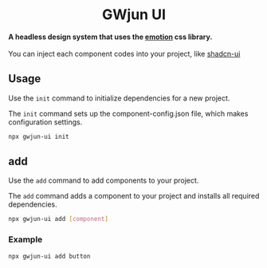 <h1 align="center">GWjun UI</h1>

**A headless design system that uses the [emotion](https://github.com/emotion-js/emotion) css library.**
<br>
<br>
You can inject each component codes into your project, like [shadcn-ui](https://github.com/shadcn-ui/ui)

## Usage

Use the `init` command to initialize dependencies for a new project.

The `init` command sets up the component-config.json file, which makes configuration settings.

```bash
npx gwjun-ui init
```

## add

Use the `add` command to add components to your project.

The `add` command adds a component to your project and installs all required dependencies.

```bash
npx gwjun-ui add [component]
```

### Example

```bash
npx gwjun-ui add button
```
